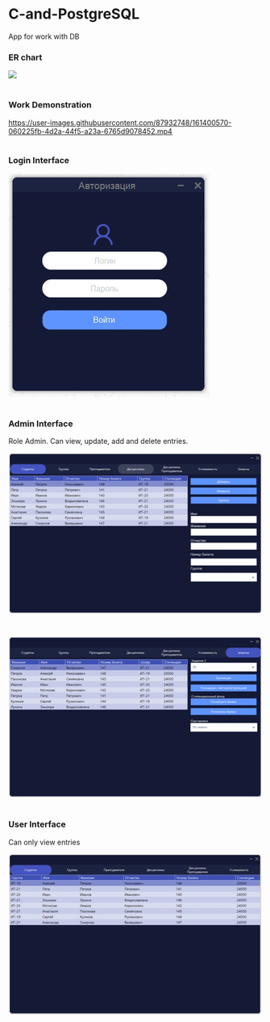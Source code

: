 # C-and-PostgreSQL
App for work with DB


### ER сhart
<div>
  <img src="https://user-images.githubusercontent.com/87932748/159129581-c67a75d3-d0b9-4338-b29b-b19218e8f5a0.jpg" width="500">
</div>

<h1 align="center"></h1>


### Work Demonstration
https://user-images.githubusercontent.com/87932748/161400570-060225fb-4d2a-44f5-a23a-6765d9078452.mp4

<h1 align="center"></h1>

### Login Interface
![Login Form](images/1.jpg)

<h1 align="center"></h1>

### Admin Interface

Role Admin. Can view, update, add and delete entries.

![Admin Interface](images/2.jpg)

<h1 align="center"></h1>

![Admin Interface](images/3.jpg)

<h1 align="center"></h1>

### User Interface

Can only view entries

![User interface](images/4.jpg)


